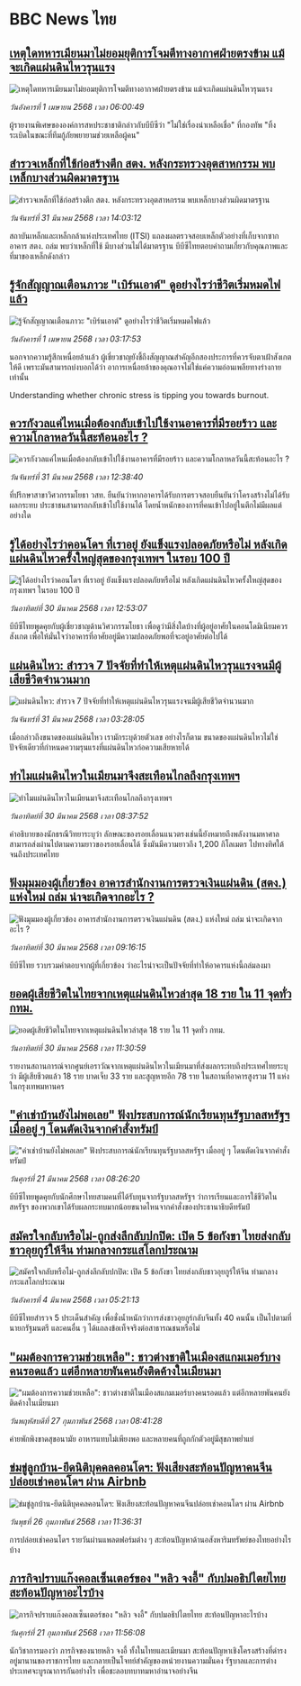 # BBC News ไทย## [เหตุใดทหารเมียนมาไม่ยอมยุติการโจมตีทางอากาศฝ่ายตรงข้าม แม้จะเกิดแผ่นดินไหวรุนแรง](https://www.bbc.com/thai/articles/cy48dy4dpdro?at_campaign=githubrss)![เหตุใดทหารเมียนมาไม่ยอมยุติการโจมตีทางอากาศฝ่ายตรงข้าม แม้จะเกิดแผ่นดินไหวรุนแรง](https://ichef.bbci.co.uk/ace/standard/240/cpsprodpb/630f/live/b6270f80-0cc1-11f0-bffd-fb98b4c4f9e8.jpg)_วันอังคารที่ 1 เมษายน 2568 เวลา 06:00:49_ผู้รายงานพิเศษขององค์การสหประชาชาติกล่าวกับบีบีซีว่า "ไม่ใช่เรื่องน่าเหลือเชื่อ" ที่กองทัพ "ทิ้งระเบิดในขณะที่ทีมกู้ภัยพยายามช่วยเหลือผู้คน"## [สำรวจเหล็กที่ใช้ก่อสร้างตึก สตง.  หลังกระทรวงอุตสาหกรรม พบเหล็กบางส่วนผิดมาตรฐาน ](https://www.bbc.com/thai/articles/cgkg7yjk811o?at_campaign=githubrss)![สำรวจเหล็กที่ใช้ก่อสร้างตึก สตง.  หลังกระทรวงอุตสาหกรรม พบเหล็กบางส่วนผิดมาตรฐาน ](https://ichef.bbci.co.uk/ace/standard/240/cpsprodpb/b11b/live/ecc9df30-0e2f-11f0-b851-29ea4ea8a4cd.jpg)_วันจันทร์ที่ 31 มีนาคม 2568 เวลา 14:03:12_สถาบันเหล็กและเหล็กกล้าแห่งประเทศไทย (ITSI) แถลงผลตรวจสอบเหล็กตัวอย่างที่เก็บจากซากอาคาร สตง. ถล่ม พบว่าเหล็กที่ใช้ มีบางส่วนไม่ได้มาตรฐาน  บีบีซีไทยตอบคำถามเกี่ยวกับคุณภาพและที่มาของเหล็กดังกล่าว## [รู้จักสัญญาณเตือนภาวะ "เบิร์นเอาต์" ดูอย่างไรว่าชีวิตเริ่มหมดไฟแล้ว](https://www.bbc.com/thai/articles/cvgpdngzn9vo?at_campaign=githubrss)![รู้จักสัญญาณเตือนภาวะ "เบิร์นเอาต์" ดูอย่างไรว่าชีวิตเริ่มหมดไฟแล้ว](https://ichef.bbci.co.uk/ace/standard/240/cpsprodpb/2a4e/live/a699b0c0-f9bd-11ef-bed1-9da6d7f95712.jpg)_วันอังคารที่ 1 เมษายน 2568 เวลา 03:17:53_นอกจากความรู้สึกเหนื่อยล้าแล้ว ผู้เชี่ยวชาญยังชี้ถึงสัญญาณสำคัญอีกสองประการที่ควรจับตาเฝ้าสังเกตให้ดี เพราะมันสามารถบ่งบอกได้ว่า อาการเหนื่อยล้าของคุณอาจไม่ใช่แค่ความอ่อนเพลียทางร่างกายเท่านั้น 

Understanding whether chronic stress is tipping you towards burnout.## [ควรกังวลแค่ไหนเมื่อต้องกลับเข้าไปใช้งานอาคารที่มีรอยร้าว และความโกลาหลวันนี้สะท้อนอะไร ?](https://www.bbc.com/thai/articles/cvgpd3v88meo?at_campaign=githubrss)![ควรกังวลแค่ไหนเมื่อต้องกลับเข้าไปใช้งานอาคารที่มีรอยร้าว และความโกลาหลวันนี้สะท้อนอะไร ?](https://ichef.bbci.co.uk/ace/standard/240/cpsprodpb/cef4/live/15e79fa0-0e27-11f0-b234-07dc7691c360.jpg)_วันจันทร์ที่ 31 มีนาคม 2568 เวลา 12:38:40_ที่ปรึกษาสาขาวิศวกรรมโยธา วสท. ยืนยันว่าหากอาคารได้รับการตรวจสอบยืนยันว่าโครงสร้างไม่ได้รับผลกระทบ ประชาชนสามารถกลับเข้าไปใช้งานได้ โดยน้ำหนักของการที่คนเข้าไปอยู่ในตึกไม่มีผลแต่อย่างใด## [รู้ได้อย่างไรว่าคอนโดฯ ที่เราอยู่ ยังแข็งแรงปลอดภัยหรือไม่ หลังเกิดแผ่นดินไหวครั้งใหญ่สุดของกรุงเทพฯ ในรอบ 100 ปี](https://www.bbc.com/thai/articles/cwygyj71ep5o?at_campaign=githubrss)![รู้ได้อย่างไรว่าคอนโดฯ ที่เราอยู่ ยังแข็งแรงปลอดภัยหรือไม่ หลังเกิดแผ่นดินไหวครั้งใหญ่สุดของกรุงเทพฯ ในรอบ 100 ปี](https://ichef.bbci.co.uk/ace/standard/240/cpsprodpb/724a/live/e6656220-0d64-11f0-ac9f-c37d6fd89579.jpg)_วันอาทิตย์ที่ 30 มีนาคม 2568 เวลา 12:53:07_บีบีซีไทยพูดคุยกับผู้เชี่ยวชาญด้านวิศวกรรมโยธา เพื่อดูว่ามีสิ่งใดบ้างที่ผู้อยู่อาศัยในคอนโดมิเนียมควรสังเกต เพื่อให้มั่นใจว่าอาคารที่อาศัยอยู่มีความปลอดภัยพอที่จะอยู่อาศัยต่อไปได้## [แผ่นดินไหว: สำรวจ 7 ปัจจัยที่ทำให้เหตุแผ่นดินไหวรุนแรงจนมีผู้เสียชีวิตจำนวนมาก](https://www.bbc.com/thai/articles/c86w8699w5yo?at_campaign=githubrss)![แผ่นดินไหว: สำรวจ 7 ปัจจัยที่ทำให้เหตุแผ่นดินไหวรุนแรงจนมีผู้เสียชีวิตจำนวนมาก](https://ichef.bbci.co.uk/ace/standard/240/cpsprodpb/078d/live/16fcf010-cd14-11ef-87df-d575b9a434a4.jpg)_วันจันทร์ที่ 31 มีนาคม 2568 เวลา 03:28:05_เมื่อกล่าวถึงขนาดของแผ่นดินไหว เรามักระบุด้วยตัวเลข อย่างไรก็ตาม ขนาดของแผ่นดินไหวไม่ใช่ปัจจัยเดียวที่กำหนดความรุนแรงที่แผ่นดินไหวก่อความเสียหายได้## [ทำไมแผ่นดินไหวในเมียนมาจึงสะเทือนไกลถึงกรุงเทพฯ](https://www.bbc.com/thai/articles/cn5xrkx7zzlo?at_campaign=githubrss)![ทำไมแผ่นดินไหวในเมียนมาจึงสะเทือนไกลถึงกรุงเทพฯ](https://ichef.bbci.co.uk/ace/standard/240/cpsprodpb/cfd4/live/00b67c00-0d41-11f0-b234-07dc7691c360.jpg)_วันอาทิตย์ที่ 30 มีนาคม 2568 เวลา 08:37:52_คำอธิบายของนักธรณีวิทยาระบุว่า ลักษณะของรอยเลื่อนแนวตรงเช่นนี้ยังหมายถึงพลังงานมหาศาลสามารถส่งผ่านไปตามความยาวของรอยเลื่อนได้ ซึ่งมันมีความยาวถึง 1,200 กิโลเมตร ไปทางทิศใต้จนถึงประเทศไทย## [ฟังมุมมองผู้เกี่ยวข้อง อาคารสำนักงานการตรวจเงินแผ่นดิน (สตง.) แห่งใหม่ ถล่ม น่าจะเกิดจากอะไร ?](https://www.bbc.com/thai/articles/c8d4d231ldjo?at_campaign=githubrss)![ฟังมุมมองผู้เกี่ยวข้อง อาคารสำนักงานการตรวจเงินแผ่นดิน (สตง.) แห่งใหม่ ถล่ม น่าจะเกิดจากอะไร ?](https://ichef.bbci.co.uk/ace/standard/240/cpsprodpb/4c07/live/0f158700-0c88-11f0-acdc-a9a9d6bc1c98.jpg)_วันอาทิตย์ที่ 30 มีนาคม 2568 เวลา 09:16:15_บีบีซีไทย รวบรวมคำตอบจากผู้ที่เกี่ยวข้อง ว่าอะไรน่าจะเป็นปัจจัยที่ทำให้อาคารแห่งนี้ถล่มลงมา## [ยอดผู้เสียชีวิตในไทยจากเหตุแผ่นดินไหวล่าสุด 18 ราย ใน 11 จุดทั่ว กทม.](https://www.bbc.com/thai/articles/cwy656rxklgo?at_campaign=githubrss)![ยอดผู้เสียชีวิตในไทยจากเหตุแผ่นดินไหวล่าสุด 18 ราย ใน 11 จุดทั่ว กทม.](https://ichef.bbci.co.uk/ace/standard/240/cpsprodpb/0cc4/live/010de9a0-0d27-11f0-ba12-8d27eb561761.jpg)_วันอาทิตย์ที่ 30 มีนาคม 2568 เวลา 11:30:59_รายงานสถานการณ์จากศูนย์เอราวัณจากเหตุแผ่นดินไหวในเมียนมาที่ส่งผลกระทบถึงประเทศไทยระบุว่า มีผู้เสียชีวตแล้ว 18 ราย บาดเจ็บ 33 ราย และสูญหายอีก 78 ราย ในสถานที่อาคารสูงรวม 11 แห่งในกรุงเทพมหานคร## ["ค่าเช่าบ้านยังไม่พอเลย" ฟังประสบการณ์นักเรียนทุนรัฐบาลสหรัฐฯ เมื่ออยู่ ๆ โดนตัดเงินจากคำสั่งทรัมป์](https://www.bbc.com/thai/articles/cewkjr8yny8o?at_campaign=githubrss)!["ค่าเช่าบ้านยังไม่พอเลย" ฟังประสบการณ์นักเรียนทุนรัฐบาลสหรัฐฯ เมื่ออยู่ ๆ โดนตัดเงินจากคำสั่งทรัมป์](https://ichef.bbci.co.uk/ace/standard/240/cpsprodpb/8497/live/99a530e0-066c-11f0-88b7-5556e7b55c5e.jpg)_วันศุกร์ที่ 21 มีนาคม 2568 เวลา 08:26:20_บีบีซีไทยพูดคุยกับนักศึกษาไทยสามคนที่ได้รับทุนจากรัฐบาลสหรัฐฯ ว่าการเรียนและการใช้ชีวิตในสหรัฐฯ ของพวกเขาได้รับผลกระทบมากน้อยขนาดไหนจากคำสั่งของประธานาธิบดีทรัมป์## [สมัครใจกลับหรือไม่-ถูกส่งลึกลับปกปิด: เปิด 5 ข้อกังขา ไทยส่งกลับชาวอุยกูร์ให้จีน ท่ามกลางกระแสโลกประณาม](https://www.bbc.com/thai/articles/cj677j4r6jno?at_campaign=githubrss)![สมัครใจกลับหรือไม่-ถูกส่งลึกลับปกปิด: เปิด 5 ข้อกังขา ไทยส่งกลับชาวอุยกูร์ให้จีน ท่ามกลางกระแสโลกประณาม](https://ichef.bbci.co.uk/ace/standard/240/cpsprodpb/b503/live/bfb85050-f5c3-11ef-97ab-abb74cabf06c.jpg)_วันอังคารที่ 4 มีนาคม 2568 เวลา 05:21:13_บีบีซีไทยสำรวจ 5 ประเด็นสำคัญ เพื่อชั่งน้ำหนักว่าการส่งชาวอุยกูร์กลับจีนทั้ง 40 คนนั้น เป็นไปตามที่นายกรัฐมนตรี และคนอื่น ๆ ได้แถลงข้อเท็จจริงต่อสาธารณชนหรือไม่## ["ผมต้องการความช่วยเหลือ": ชาวต่างชาติในเมืองสแกมเมอร์บางคนรอดแล้ว แต่อีกหลายพันคนยังติดค้างในเมียนมา](https://www.bbc.com/thai/articles/cdx229ek55qo?at_campaign=githubrss)!["ผมต้องการความช่วยเหลือ": ชาวต่างชาติในเมืองสแกมเมอร์บางคนรอดแล้ว แต่อีกหลายพันคนยังติดค้างในเมียนมา](https://ichef.bbci.co.uk/ace/standard/240/cpsprodpb/cac7/live/60c82030-f4b9-11ef-9e61-71ee71f26eb1.jpg)_วันพฤหัสบดีที่ 27 กุมภาพันธ์ 2568 เวลา 08:41:28_ค่ายพักพิงขาดสุขอนามัย อาหารแทบไม่เพียงพอ และหลายคนที่ถูกกักตัวอยู่มีสุขภาพย่ำแย่## [ข่มขู่ลูกบ้าน-ยึดนิติบุคคลคอนโดฯ: ฟังเสียงสะท้อนปัญหาคนจีนปล่อยเช่าคอนโดฯ ผ่าน Airbnb](https://www.bbc.com/thai/articles/c5y920wzjvxo?at_campaign=githubrss)![ข่มขู่ลูกบ้าน-ยึดนิติบุคคลคอนโดฯ: ฟังเสียงสะท้อนปัญหาคนจีนปล่อยเช่าคอนโดฯ ผ่าน Airbnb](https://ichef.bbci.co.uk/ace/standard/240/cpsprodpb/a700/live/73f34de0-f42f-11ef-896e-d7e7fb1719a4.jpg)_วันพุธที่ 26 กุมภาพันธ์ 2568 เวลา 11:36:31_การปล่อยเช่าคอนโดฯ รายวันผ่านแพลตฟอร์มต่าง ๆ สะท้อนปัญหาด้านอสังหาริมทรัพย์ของไทยอย่างไรบ้าง## [ภารกิจปราบแก๊งคอลเซ็นเตอร์ของ "หลิว จงอี้" กับปมอธิปไตยไทย สะท้อนปัญหาอะไรบ้าง](https://www.bbc.com/thai/articles/c1jpd14n122o?at_campaign=githubrss)![ภารกิจปราบแก๊งคอลเซ็นเตอร์ของ "หลิว จงอี้" กับปมอธิปไตยไทย สะท้อนปัญหาอะไรบ้าง](https://ichef.bbci.co.uk/ace/standard/240/cpsprodpb/d8c9/live/8bfa5a90-f043-11ef-a319-fb4e7360c4ec.jpg)_วันศุกร์ที่ 21 กุมภาพันธ์ 2568 เวลา 11:56:08_นักวิชาการมองว่า ภารกิจของนายหลิว จงอี้ ทั้งในไทยและเมียนมา สะท้อนปัญหาเชิงโครงสร้างที่ดำรงอยู่มานานของราชการไทย และกลายเป็นโจทย์สำคัญของหน่วยงานความมั่นคง รัฐบาลและการต่างประเทศจะบูรณาการกันอย่างไร เพื่อชะลอบทบาทมหาอำนาจอย่างจีน